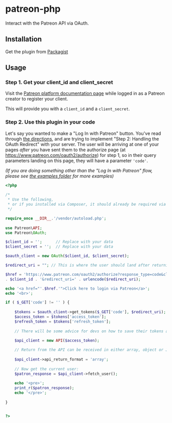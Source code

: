 # patreon-php
Interact with the Patreon API via OAuth.

## Installation
Get the plugin from [Packagist](https://packagist.org/packages/patreon/patreon)

## Usage
### Step 1. Get your client_id and client_secret
Visit the [Patreon platform documentation page](https://www.patreon.com/platform/documentation)
while logged in as a Patreon creator to register your client.

This will provide you with a `client_id` and a `client_secret`.

### Step 2. Use this plugin in your code
Let's say you wanted to make a "Log In with Patreon" button.
You've read through [the directions](https://www.patreon.com/platform/documentation/oauth),
and are trying to implement "Step 2: Handling the OAuth Redirect" with your server.
The user will be arriving at one of your pages *after* you have sent them to the authorize page (at https://www.patreon.com/oauth2/authorize) for step 1,
so in their query parameters landing on this page,
they will have a parameter `'code'`.

_(If you are doing something other than the "Log In with Patreon" flow, please see [the examples folder](examples) for more examples)_

```php
<?php
 
/*
 * Use the following,
 * or if you installed via Composer, it should already be required via autoloader
 */

require_once __DIR__.'/vendor/autoload.php';
 
use Patreon\API;
use Patreon\OAuth;

$client_id = '';      // Replace with your data
$client_secret = '';  // Replace with your data

$oauth_client = new OAuth($client_id, $client_secret);

$redirect_uri = ""; // This is where the user should land after returning from Patreon

$href = 'https://www.patreon.com/oauth2/authorize?response_type=code&client_id=' 
. $client_id . '&redirect_uri=' . urlencode($redirect_uri);

echo '<a href="'.$href.'">Click here to login via Patreon</a>';
echo '<br>';

if ( $_GET['code'] != '' ) {
		
	$tokens = $oauth_client->get_tokens($_GET['code'], $redirect_uri);
	$access_token = $tokens['access_token'];
	$refresh_token = $tokens['refresh_token'];
	
	// There will be some advice for devs on how to save their tokens and match it to their users here

	$api_client = new API($access_token);
	
	// Return from the API can be received in either array, object or JSON formats by setting the return format. It defaults to array if not specifically set. Specifically setting return format is not necessary. Below is shown as an example of having the return parsed as an object. If there is anyone using Art4 JSON parser lib or any other parser, they can just set the API return to JSON and then have the return parsed by that parser
	
	$api_client->api_return_format = 'array';
	
	// Now get the current user:
	$patron_response = $api_client->fetch_user();
	
	echo '<pre>';
	print_r($patron_response);
	echo '</pre>';
	
}


?>
```
